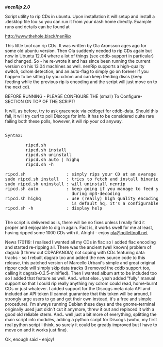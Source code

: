 #***nenRip 2.0***

Script utility to rip CDs in ubuntu. Upon installation it will setup and install a .desktop file too so you can run it from your dash home directly. Example runs and details can be found at 

http://www.thehole.black/nenRip

This little tool can rip CDs. It was written by Ola Aronsson ages ago for some old ubuntu version. Then Ola suddenly needed to rip CDs again but now in Ubuntu 12.04 where a lot of things (see cddb-support in particular) had changed. So - he re-wrote it and has since been running the current version on his 13.04 machines as well. nenRip supports a high-quality switch, cdrom detection, and an auto-flag to simply go on forever if you happen to be sitting by you cdrom and can keep feeding discs (keep feeding while the previous rip is encoding and the script will just move on to the next cd). 

BEFORE RUNNING - PLEASE CONFIGURE THE (small) To Configure-SECTION ON TOP OF THE SCRIPT!

It will, as before, try to ask gracenote via cddbget for cddb-data. Should this fail, it will try curl to poll Discogs for info. It has to be considered quite rare failing both these polls, however, it will rip your cd anyway.  
  
  
<pre>  
Syntax:  

        ripcd.sh  
        ripcd.sh install  
        ripcd.sh uninstall  
        ripcd.sh auto | highq  
        ripcd.sh -h

ripcd.sh                : simply rips your CD at an avarage 160-200 kps  
sudo ripcd.sh install   : tries to fetch and install binaries needed  
sudo ripcd.sh uninstall : will uninstall nenrip  
ripcd.sh auto           : keep going if you manage to feed your cdrom 
                          during mp3-decoding  
ripcd.sh highq          : use (really) high quality encoding. 320 kps
                          is default hq, it's a configurable  
ripcd.sh -h             : display help  

</pre>  

The script is delivered as is, there will be no fixes unless I really find it proper and enjoyable to dig in again. Fact is, it works swell for me at least, having ripped some 1000 CDs with it. Alright - enjoy ola@nollettnoll.net

News 170119: 
I realised I wanted all my CDs in flac so I added flac encoding and started re-ripping all. There was the ancient (well known) problem of dagrab (I threw out CDPARANOIA) not coping with CDs featuring data tracks - so I rebuilt dagrab too and added the new source code to this release, this patched version of Marcello Urbani's simple and great original ripper code will simply skip data tracks (I removed the cddb support too, calling it dagrab-0.3.5-minified). Then I wanted album art to be included too so I added that feature as well. And.. what else.. yeah added "fully" manual support so that I could rip really anything my cdrom could read, home-burnt CDs or just whatever. I added support for the Discogs meta data API and included an API token (I cannot guarantee  that this token will be around, I strongly urge users to go and get their own instead, it's a free and simple procedure). I'm always running Debian these days and the gnome-terminal originally used just didn't cut it anymore, threw it out and replaced it with a good old reliable xterm. And.. well just a bit more of everything, splitting the main script into modules, adding a python script for Discogs (woho, my first real python script I think, so surely it could be greatly improved but I have to move on and it works just fine).

Ok, enough said - enjoy!

  
